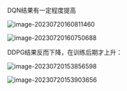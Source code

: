 DQN结果有一定程度提高

![image-20230720160811460](D:\TyporaPicture\PER\image-20230720160811460.png)

![image-20230720160750688](D:\TyporaPicture\PER\image-20230720160750688.png)

DDPG结果反而下降，在训练后期才上升：

![image-20230720153856598](D:\TyporaPicture\PER\image-20230720153856598.png)

![image-20230720153903656](D:\TyporaPicture\PER\image-20230720153903656.png)
